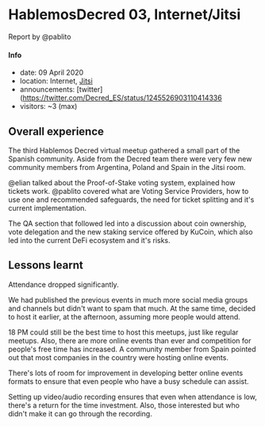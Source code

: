 # HablemosDecred 03, Internet/Jitsi

Report by @pablito

#### Info

* date: 09 April 2020
* location: Internet, [Jitsi](https://meet.jit.si/HablemosDecred) 
* announcements: [twitter](https://twitter.com/Decred_ES/status/1245526903110414336
* visitors: ~3 (max)

## Overall experience

The third Hablemos Decred virtual meetup gathered a small part of the Spanish community. Aside from the Decred team there were very few new community members from Argentina, Poland and Spain  in the Jitsi room.

@elian talked about the Proof-of-Stake voting system, explained how tickets work. @pablito covered what are Voting Service Providers, how to use one and recommended safeguards, the need for ticket splitting and it's current implementation.

The QA section that followed led into a discussion about coin ownership, vote delegation and the new staking service offered by KuCoin, which also led into the current DeFi ecosystem and it's risks.

## Lessons learnt

Attendance dropped significantly.

We had published the previous events in much more social media groups and channels but didn't want to spam that much. At the same time, decided to host it earlier, at the afternoon, assuming more people would attend.

18 PM could still be the best time to host this meetups, just like regular meetups. Also, there are more online events than ever and competition for people's free time has increased. A community member from Spain pointed out that most companies in the country were hosting online events.

There's lots of room for improvement in developing better online events formats to ensure that even people who have a busy schedule can assist.

Setting up video/audio recording ensures that even when attendance is low, there's a return for the time investment. Also, those interested but who didn't make it can go through the recording.
